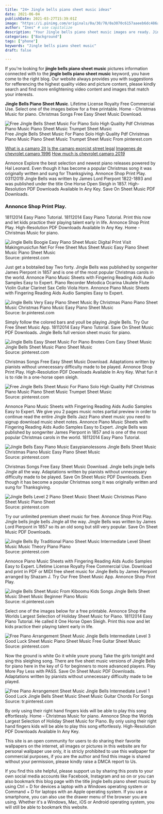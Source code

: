 ```yaml
---
title: "24+ Jingle bells piano sheet music ideas"
date: 2021-06-04
publishDate: 2021-03-27T15:39:01Z
image: "https://i.pinimg.com/originals/0a/30/70/0a3070c6157aaeeb6dc486a7a970f99c.jpg"
author: "Ines" # use capitalize
description: "Your Jingle bells piano sheet music images are ready. Jingle bells piano sheet music are a topic that is being searched for and liked by netizens today. You can Download the Jingle bells piano sheet music files here. Download all royalty-free vectors."
categories: ["Background"]
tags: ["phone"]
keywords: "Jingle bells piano sheet music"
draft: false

---
```


If you're looking for **jingle bells piano sheet music** pictures information connected with to the **jingle bells piano sheet music** keyword, you have come to the right  blog.  Our website always  provides you with  suggestions  for refferencing  the highest  quality video and picture  content, please kindly search and find more enlightening video content and images  that match your interests.

**Jingle Bells Piano Sheet Music**. Lifetime License Royalty Free Commercial Use. Select one of the images below for a free printable. Home - Christmas Music for piano. Christmas Songs Free Easy Sheet Music Download.

![Free Jingle Bells Sheet Music For Piano Solo High Quality Pdf Christmas Piano Music Piano Sheet Music Trumpet Sheet Music](https://i.pinimg.com/originals/f7/e8/f0/f7e8f098360c00d193548e46a6a20ddf.gif "Free Jingle Bells Sheet Music For Piano Solo High Quality Pdf Christmas Piano Music Piano Sheet Music Trumpet Sheet Music")
Free Jingle Bells Sheet Music For Piano Solo High Quality Pdf Christmas Piano Music Piano Sheet Music Trumpet Sheet Music From pinterest.com

[What is a camaro 2lt](/what-is-a-camaro-2lt/)
[Is the camaro exorcist street legal](/is-the-camaro-exorcist-street-legal/)
[Imagenes de chevrolet camaro 1996](/imagenes-de-chevrolet-camaro-1996/)
[How much is chevrolet camaro 2019](/how-much-is-chevrolet-camaro-2019/)

Annonce Explore the best selection and newest piano releases powered by Hal Leonard. Even though it has become a popular Christmas song it was originally written and sung for Thanksgiving. Annonce Shop Print Play. 03112019 Jingle Bells was written by James Lord Pierpont 1822-1893 and was published under the title One Horse Open Sleigh in 1857. High-Resolution PDF Downloads Available In Any Key. Save On Sheet Music PDF Downloads.

### Annonce Shop Print Play.

18112014 Easy Piano Tutorial. 18112014 Easy Piano Tutorial. Print this now and let kids practice their playing talent early in life. Annonce Shop Print Play. High-Resolution PDF Downloads Available In Any Key. Home - Christmas Music for piano.


![Jingle Bells Boogie Easy Piano Sheet Music Digital Print Visit Makingmusicfun Net For Free Sheet Mus Sheet Music Easy Piano Sheet Music Piano Sheet Music](https://i.pinimg.com/originals/74/e9/00/74e900ad6f7c33bd9d27be36587dcb55.jpg "Jingle Bells Boogie Easy Piano Sheet Music Digital Print Visit Makingmusicfun Net For Free Sheet Mus Sheet Music Easy Piano Sheet Music Piano Sheet Music")
Source: pinterest.com

Just get a bobtailed bay Two forty. Jingle Bells was published by songwriter James Pierpont in 1857 and is one of the most popular Christmas carols in the world. Annonce Piano Music Sheets with Fingering Reading Aids Audio Samples Easy to Expert. Piano Recorder Melodica Ocarina Ukulele Flute Violin Guitar Clarinet Sax Cello Viola Horn. Annonce Piano Music Sheets with Fingering Reading Aids Audio Samples Easy to Expert.

![Jingle Bells Very Easy Piano Sheet Music By Christmas Piano Piano Sheet Music Christmas Piano Music Easy Piano Sheet Music](https://i.pinimg.com/originals/4f/7b/81/4f7b8136b573c817b309c1730428802c.gif "Jingle Bells Very Easy Piano Sheet Music By Christmas Piano Piano Sheet Music Christmas Piano Music Easy Piano Sheet Music")
Source: br.pinterest.com

Simply follow the colored bars and youll be playing Jingle Bells. Try Our Free Sheet Music App. 18112014 Easy Piano Tutorial. Save On Sheet Music PDF Downloads. Jingle Bells full version sheet music for piano.

![Jingle Bells Easy Sheet Music For Piano 8notes Com Easy Sheet Music Jingle Bells Sheet Music Piano Sheet Music](https://i.pinimg.com/originals/27/53/7b/27537bf3c16c511791e773cc699af594.gif "Jingle Bells Easy Sheet Music For Piano 8notes Com Easy Sheet Music Jingle Bells Sheet Music Piano Sheet Music")
Source: pinterest.com

Christmas Songs Free Easy Sheet Music Download. Adaptations written by pianists without unnecessary difficulty made to be played. Annonce Shop Print Play. High-Resolution PDF Downloads Available In Any Key. What fun it is to ride In a one-horse open sleigh.

![Free Jingle Bells Sheet Music For Piano Solo High Quality Pdf Christmas Piano Music Piano Sheet Music Trumpet Sheet Music](https://i.pinimg.com/originals/f7/e8/f0/f7e8f098360c00d193548e46a6a20ddf.gif "Free Jingle Bells Sheet Music For Piano Solo High Quality Pdf Christmas Piano Music Piano Sheet Music Trumpet Sheet Music")
Source: pinterest.com

Annonce Piano Music Sheets with Fingering Reading Aids Audio Samples Easy to Expert. We give you 2 pages music notes partial preview in order to continue read the entire Jingle Bells Jazz Piano sheet music you need to signup download music sheet notes. Annonce Piano Music Sheets with Fingering Reading Aids Audio Samples Easy to Expert. Jingle Bells was published by songwriter James Pierpont in 1857 and is one of the most popular Christmas carols in the world. 18112014 Easy Piano Tutorial.

![Jingle Bells Easy Piano Music Easypianolessons Jingle Bells Sheet Music Christmas Piano Music Easy Piano Sheet Music](https://i.pinimg.com/originals/e5/22/d5/e522d59315dea08b8cd4222c9d3d4f10.png "Jingle Bells Easy Piano Music Easypianolessons Jingle Bells Sheet Music Christmas Piano Music Easy Piano Sheet Music")
Source: pinterest.com

Christmas Songs Free Easy Sheet Music Download. Jingle bells jingle bells Jingle all the way. Adaptations written by pianists without unnecessary difficulty made to be played. Save On Sheet Music PDF Downloads. Even though it has become a popular Christmas song it was originally written and sung for Thanksgiving.

![Jingle Bells Level 2 Piano Sheet Music Sheet Music Christmas Piano Sheet Music Piano Sheet](https://i.pinimg.com/originals/48/5f/8e/485f8e833c5325628ec2017e55460f08.png "Jingle Bells Level 2 Piano Sheet Music Sheet Music Christmas Piano Sheet Music Piano Sheet")
Source: pinterest.com

Try our unlimited premium sheet music for free. Annonce Shop Print Play. Jingle bells jingle bells Jingle all the way. Jingle Bells was written by James Lord Pierpont in 1857 so its an old song but still very popular. Save On Sheet Music PDF Downloads.

![Jingle Bells By Traditional Piano Sheet Music Intermediate Level Sheet Music Music Theory Piano Piano](https://i.pinimg.com/originals/62/3b/e4/623be4b60bfc32d985d64e210a92132c.jpg "Jingle Bells By Traditional Piano Sheet Music Intermediate Level Sheet Music Music Theory Piano Piano")
Source: pinterest.com

Annonce Piano Music Sheets with Fingering Reading Aids Audio Samples Easy to Expert. Lifetime License Royalty Free Commercial Use. Download and print in PDF or MIDI free sheet music for Jingle Bells by James Pierpont arranged by Shazam J. Try Our Free Sheet Music App. Annonce Shop Print Play.

![Jingle Bells Sheet Music From Kiboomu Kids Songs Jingle Bells Sheet Music Sheet Music Beginner Piano Music](https://i.pinimg.com/originals/73/2b/7e/732b7ebc77c7e36b81ea6094fa68fc14.jpg "Jingle Bells Sheet Music From Kiboomu Kids Songs Jingle Bells Sheet Music Sheet Music Beginner Piano Music")
Source: nl.pinterest.com

Select one of the images below for a free printable. Annonce Shop the Worlds Largest Selection of Holiday Sheet Music for Piano. 18112014 Easy Piano Tutorial. He called it One Horse Open Sleigh. Print this now and let kids practice their playing talent early in life.

![Free Piano Arrangement Sheet Music Jingle Bells Intermediate Level 3 Good Luck Sheet Music Piano Sheet Music Free Guitar Sheet Music](https://i.pinimg.com/originals/d1/a5/d8/d1a5d8a4abb3c35a0f9e5d8f6c3ead50.jpg "Free Piano Arrangement Sheet Music Jingle Bells Intermediate Level 3 Good Luck Sheet Music Piano Sheet Music Free Guitar Sheet Music")
Source: pinterest.com

Now the ground is white Go it while youre young Take the girls tonight and sing this sleighing song. There are five sheet music versions of Jingle Bells for piano here in the key of G for beginners to more advanced players. Play More Pay Less with PASS. Save On Sheet Music PDF Downloads. Adaptations written by pianists without unnecessary difficulty made to be played.

![Free Piano Arrangement Sheet Music Jingle Bells Intermediate Level 1 Good Luck Jingle Bells Sheet Music Sheet Music Guitar Chords For Songs](https://i.pinimg.com/originals/0a/30/70/0a3070c6157aaeeb6dc486a7a970f99c.jpg "Free Piano Arrangement Sheet Music Jingle Bells Intermediate Level 1 Good Luck Jingle Bells Sheet Music Sheet Music Guitar Chords For Songs")
Source: tr.pinterest.com

By only using their right hand fingers kids will be able to play this song effortlessly. Home - Christmas Music for piano. Annonce Shop the Worlds Largest Selection of Holiday Sheet Music for Piano. By only using their right hand fingers kids will be able to play this song effortlessly. High-Resolution PDF Downloads Available In Any Key.

This site is an open community for users to do sharing their favorite wallpapers on the internet, all images or pictures in this website are for personal wallpaper use only, it is stricly prohibited to use this wallpaper for commercial purposes, if you are the author and find this image is shared without your permission, please kindly raise a DMCA report to Us.

If you find this site helpful, please support us by sharing this posts to your own social media accounts like Facebook, Instagram and so on or you can also bookmark this blog page with the title jingle bells piano sheet music by using Ctrl + D for devices a laptop with a Windows operating system or Command + D for laptops with an Apple operating system. If you use a smartphone, you can also use the drawer menu of the browser you are using. Whether it's a Windows, Mac, iOS or Android operating system, you will still be able to bookmark this website.
